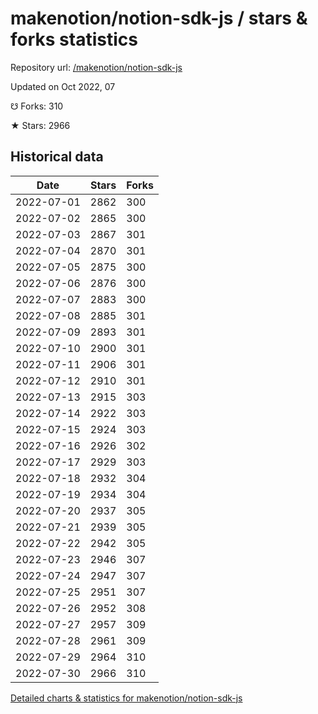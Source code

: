 # makenotion/notion-sdk-js / stars & forks statistics

Repository url: [/makenotion/notion-sdk-js](https://github.com/makenotion/notion-sdk-js)

Updated on Oct 2022, 07

☋ Forks: 310

★ Stars: 2966

## Historical data
| Date | Stars | Forks |
|------|-------|-------|
| 2022-07-01 | 2862 | 300 | 
| 2022-07-02 | 2865 | 300 | 
| 2022-07-03 | 2867 | 301 | 
| 2022-07-04 | 2870 | 301 | 
| 2022-07-05 | 2875 | 300 | 
| 2022-07-06 | 2876 | 300 | 
| 2022-07-07 | 2883 | 300 | 
| 2022-07-08 | 2885 | 301 | 
| 2022-07-09 | 2893 | 301 | 
| 2022-07-10 | 2900 | 301 | 
| 2022-07-11 | 2906 | 301 | 
| 2022-07-12 | 2910 | 301 | 
| 2022-07-13 | 2915 | 303 | 
| 2022-07-14 | 2922 | 303 | 
| 2022-07-15 | 2924 | 303 | 
| 2022-07-16 | 2926 | 302 | 
| 2022-07-17 | 2929 | 303 | 
| 2022-07-18 | 2932 | 304 | 
| 2022-07-19 | 2934 | 304 | 
| 2022-07-20 | 2937 | 305 | 
| 2022-07-21 | 2939 | 305 | 
| 2022-07-22 | 2942 | 305 | 
| 2022-07-23 | 2946 | 307 | 
| 2022-07-24 | 2947 | 307 | 
| 2022-07-25 | 2951 | 307 | 
| 2022-07-26 | 2952 | 308 | 
| 2022-07-27 | 2957 | 309 | 
| 2022-07-28 | 2961 | 309 | 
| 2022-07-29 | 2964 | 310 | 
| 2022-07-30 | 2966 | 310 | 


[Detailed charts & statistics for makenotion/notion-sdk-js](https://reviewgithub.com/rep/makenotion/notion-sdk-js)
